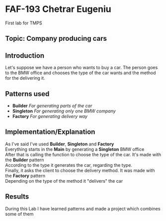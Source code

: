 # FAF-193 Chetrar Eugeniu
First lab for TMPS

## Topic: Company producing cars

## Introduction

Let's suppose we have a person who wants to buy a car. The person goes to the BMW office and chooses the type of the car wants and the method for the delivering it.

## Patterns used
- **Builder** *For generating parts of the car*
- **Singleton** *For generating only one BMW company*
- **Factory** *For generating delivery way*

## Implementation/Explanation

As I've said I've used **Builder**, **Singleton** and **Factory**  
Everything starts in the **Main** by generating a **Singleton** BMW office  
After that is calling the function to choose the type of the car. It's made with the **Builder** pattern  
According to the type it generates the car, regarding the type.  
Finally, it asks the client to choose the delivery method. It was made with the **Factory** pattern  
Depending on the type of the method it "delivers" the car

## Results
During this Lab I have learned patterns and made a project which combines some of them

